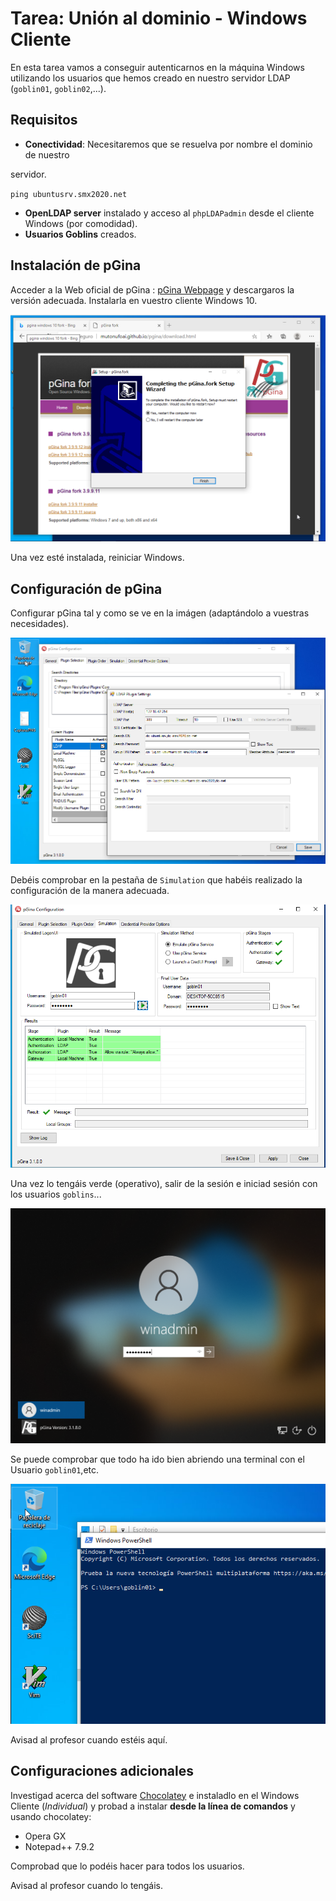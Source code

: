 Tarea: Unión al dominio - Windows Cliente
=========================================

En esta tarea vamos a conseguir autenticarnos en la máquina Windows
utilizando los usuarios que hemos creado en nuestro servidor LDAP
(`goblin01`, `goblin02`,...).

Requisitos
----------

-   **Conectividad**: Necesitaremos que se resuelva por nombre el
    dominio de nuestro

servidor.

`ping ubuntusrv.smx2020.net`

-   **OpenLDAP server** instalado y acceso al `phpLDAPadmin` desde el
    cliente Windows (por comodidad).
-   **Usuarios Goblins** creados.

Instalación de pGina
--------------------

Acceder a la Web oficial de pGina : [pGina Webpage](http://pgina.org/) y
descargaros la versión adecuada. Instalarla en vuestro cliente Windows
10.

![](./imgs/pgina.png)

Una vez esté instalada, reiniciar Windows.

Configuración de pGina
----------------------

Configurar pGina tal y como se ve en la imágen (adaptándolo a vuestras
necesidades).

![](./imgs/pgina-conf.png)

Debéis comprobar en la pestaña de `Simulation` que habéis realizado la
configuración de la manera adecuada.

![](./imgs/pgina-simulation.png)

Una vez lo tengáis verde (operativo), salir de la sesión e iniciad
sesión con los usuarios `goblins`...

![](./imgs/pgina-logon.png)

Se puede comprobar que todo ha ido bien abriendo una terminal con el
Usuario `goblin01`,etc.

![](./imgs/pgina-login.png)

Avisad al profesor cuando estéis aquí.

Configuraciones adicionales
---------------------------

Investigad acerca del software [Chocolatey](https://chocolatey.org/) e
instaladlo en el Windows Cliente (*Individual*) y probad a instalar
**desde la línea de comandos** y usando chocolatey:

-   Opera GX
-   Notepad++ 7.9.2

Comprobad que lo podéis hacer para todos los usuarios.

Avisad al profesor cuando lo tengáis.
